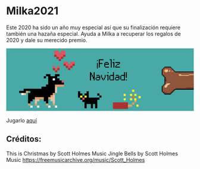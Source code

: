 # Milka2021
Este 2020 ha sido un año muy especial así que su finalización requiere también una hazaña especial.  Ayuda a Milka a recuperar los regalos de 2020 y dale su merecido premio.

![](banner.png)

Jugarlo [aquí](https://raformatico.itch.io/milka2021)



## Créditos:

This is Christmas by Scott Holmes Music
Jingle Bells by Scott Holmes Music
https://freemusicarchive.org/music/Scott_Holmes